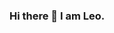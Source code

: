 ### Hi there 👋 I am Leo.

<!--![love to code](https://user-images.githubusercontent.com/86136535/143722865-3a4be1c2-ed16-46d9-ab50-f87cd618ae46.gif)

**LeonardoAleix0/leonardoAleix0** is a ✨ _special_ ✨ repository because its `README.md` (this file) appears on your GitHub profile.

Here are some ideas to get you started:

- 🔭 I’m currently working on developing my skills.
- 🌱 I’m currently learning Python...
- 👯 I’m looking to collaborate on ...
- 🤔 I’m looking for help with ...
- 💬 Ask me about ...
- 📫 How to reach me: ...
- 😄 Pronouns: ...
- ⚡ Fun fact: ...
-->
